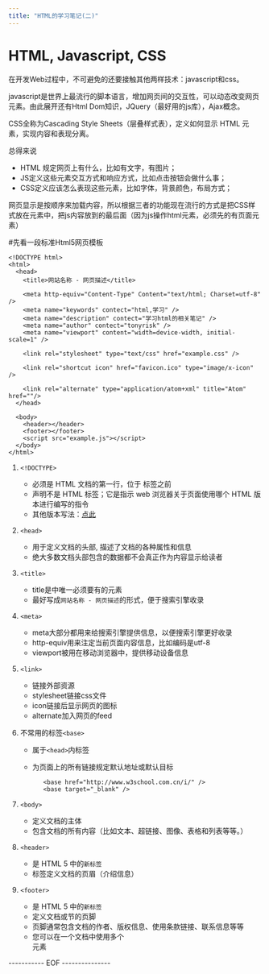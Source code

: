 ```yaml
---
title: "HTML的学习笔记(二)"
---
```


# HTML, Javascript, CSS

在开发Web过程中，不可避免的还要接触其他两样技术：javascript和css。

javascript是世界上最流行的脚本语言，增加网页间的交互性，可以动态改变网页元素。由此展开还有Html Dom知识，JQuery（最好用的js库），Ajax概念。

CSS全称为Cascading Style Sheets（层叠样式表），定义如何显示 HTML 元素，实现内容和表现分离。

总得来说

- HTML 规定网页上有什么，比如有文字，有图片；
- JS定义这些元素交互方式和响应方式，比如点击按钮会做什么事；
- CSS定义应该怎么表现这些元素，比如字体，背景颜色，布局方式；

网页显示是按顺序来加载内容，所以根据三者的功能现在流行的方式是把CSS样式放在<head>元素中，把js内容放到<body>的最后面（因为js操作html元素，必须先的有页面元素）

<!--break-->

#先看一段标准Html5网页模板

    <!DOCTYPE html>
    <html>
      <head>
        <title>网站名称 - 网页描述</title>
          
        <meta http-equiv="Content-Type" Content="text/html; Charset=utf-8" />
        <meta name="keywords" contect="html,学习" />
        <meta name="description" contect="学习html的相关笔记" />
        <meta name="author" contect="tonyrisk" />
        <meta name="viewport" content="width=device-width, initial-scale=1" />
          
        <link rel="stylesheet" type="text/css" href="example.css" />
          
        <link rel="shortcut icon" href="favicon.ico" type="image/x-icon" />
          
        <link rel="alternate" type="application/atom+xml" title="Atom" href=""/>
      </head>
      
      <body>
        <header></header>
        <footer></footer>
        <script src="example.js"></script>
      </body>
    </html>

1. `<!DOCTYPE>`
   - <!DOCTYPE>必须是 HTML 文档的第一行，位于 <html> 标签之前
   - <!DOCTYPE> 声明不是 HTML 标签；它是指示 web 浏览器关于页面使用哪个 HTML 版本进行编写的指令
   - 其他版本写法：[点此](http://www.w3school.com.cn/tags/tag_doctype.asp)

2. `<head>`
   - 用于定义文档的头部, 描述了文档的各种属性和信息
   - 绝大多数文档头部包含的数据都不会真正作为内容显示给读者

3. `<title>`
   - title是<head>中唯一必须要有的元素
   - 最好写成`网站名称 - 网页描述`的形式，便于搜索引擎收录

4. `<meta>`
   - meta大部分都用来给搜索引擎提供信息，以便搜索引擎更好收录
   - http-equiv用来注定当前页面内容信息，比如编码是utf-8
   - viewport被用在移动浏览器中，提供移动设备信息

5. `<link>`
   - 链接外部资源
   - stylesheet链接css文件
   - icon链接后显示网页的图标
   - alternate加入网页的feed

6. 不常用的标签`<base>`
   - 属于`<head>`内标签
   - 为页面上的所有链接规定默认地址或默认目标
   
            <base href="http://www.w3school.com.cn/i/" />
            <base target="_blank" />

7. `<body>`
   - 定义文档的主体
   - 包含文档的所有内容（比如文本、超链接、图像、表格和列表等等。）

8. `<header>`
   - 是 HTML 5 中的`新标签`
   - 标签定义文档的页眉（介绍信息）

9. `<footer>`
   - 是 HTML 5 中的`新标签`
   - 定义文档或节的页脚
   - 页脚通常包含文档的作者、版权信息、使用条款链接、联系信息等等
   - 您可以在一个文档中使用多个 <footer> 元素


----------- EOF ---------------
